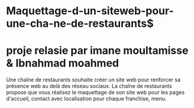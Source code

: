 # Maquettage-d-un-siteweb-pour-une-cha-ne-de-restaurants$

# proje relasie par imane moultamisse & Ibnahmad moahmed 
Une chaîne de restaurants souhaite créer un site web pour renforcer sa présence web au delà des réseau sociaux. La chaîne de restaurants propose que vous réalisez le maquettage de son site web pour les pages d'accueil, contact avec localisation pour chaque franchise, menu.
